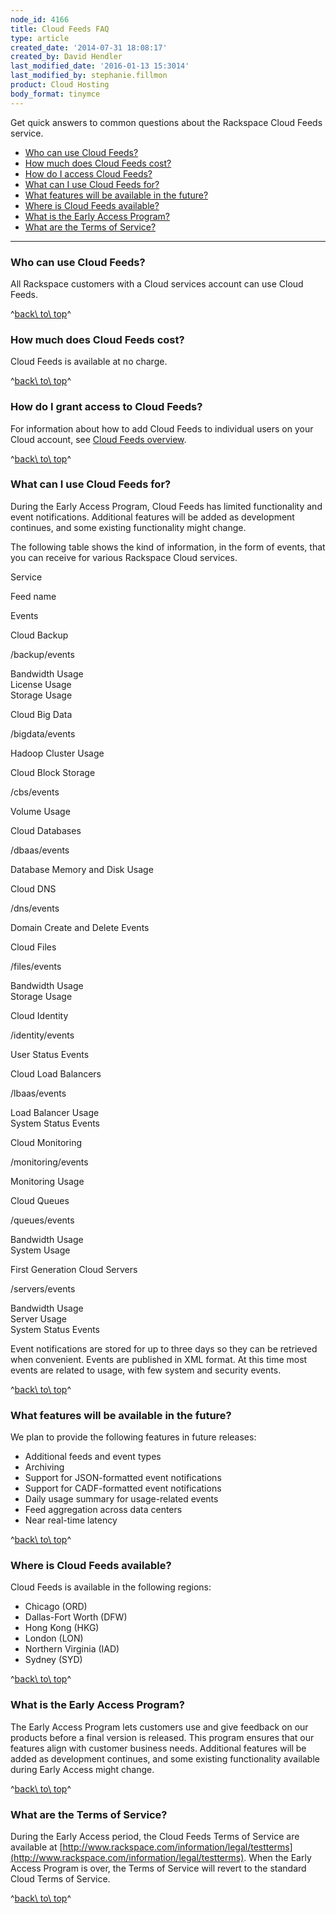```yaml
---
node_id: 4166
title: Cloud Feeds FAQ
type: article
created_date: '2014-07-31 18:08:17'
created_by: David Hendler
last_modified_date: '2016-01-13 15:3014'
last_modified_by: stephanie.fillmon
product: Cloud Hosting
body_format: tinymce
---
```


Get quick answers to common questions about the Rackspace Cloud Feeds
service.

-   [Who can use Cloud Feeds?](#who)
-   [How much does Cloud Feeds cost?](#cost)
-   [How do I access Cloud Feeds?](#access)
-   [What can I use Cloud Feeds for?](#usage)
-   [What features will be available in the future?](#future)
-   [Where is Cloud Feeds available?](#where)
-   [What is the Early Access Program?](#eap)
-   [What are the Terms of Service?](#terms)

* * * * *

### Who can use Cloud Feeds?

All Rackspace customers with a Cloud services account can use Cloud
Feeds.

^[back\\ to\\ top](#top)^

### How much does Cloud Feeds cost?

Cloud Feeds is available at no charge.

^[back\\ to\\ top](#top)^

### How do I grant access to Cloud Feeds?

For information about how to add Cloud Feeds to individual users on your
Cloud account, see [Cloud Feeds overview](/knowledge_center/node/4164).

^[back\\ to\\ top](#top)^

### What can I use Cloud Feeds for?

During the Early Access Program, Cloud Feeds has limited functionality
and event notifications. Additional features will be added as
development continues, and some existing functionality might change.

The following table shows the kind of information, in the form of
events, that you can receive for various Rackspace Cloud services.

Service

Feed name

Events

Cloud Backup

/backup/events

Bandwidth Usage\
 License Usage\
 Storage Usage

Cloud Big Data

/bigdata/events

Hadoop Cluster Usage

Cloud Block Storage

/cbs/events

Volume Usage

Cloud Databases

/dbaas/events

Database Memory and Disk Usage

Cloud DNS

/dns/events

Domain Create and Delete Events

Cloud Files

/files/events

Bandwidth Usage\
 Storage Usage

Cloud Identity

/identity/events

User Status Events

Cloud Load Balancers

/lbaas/events

Load Balancer Usage\
 System Status Events

Cloud Monitoring

/monitoring/events

Monitoring Usage

Cloud Queues

/queues/events

Bandwidth Usage\
 System Usage

First Generation Cloud Servers

/servers/events

Bandwidth Usage\
 Server Usage\
 System Status Events

Event notifications are stored for up to three days so they can be
retrieved when convenient. Events are published in XML format. At this
time most events are related to usage, with few system and security
events.

^[back\\ to\\ top](#top)^

### What features will be available in the future?

We plan to provide the following features in future releases:

-   Additional feeds and event types
-   Archiving
-   Support for JSON-formatted event notifications
-   Support for CADF-formatted event notifications
-   Daily usage summary for usage-related events
-   Feed aggregation across data centers
-   Near real-time latency

^[back\\ to\\ top](#top)^

### Where is Cloud Feeds available?

Cloud Feeds is available in the following regions:

-   Chicago (ORD)
-   Dallas-Fort Worth (DFW)
-   Hong Kong (HKG)
-   London (LON)
-   Northern Virginia (IAD)
-   Sydney (SYD)

^[back\\ to\\ top](#top)^

### What is the Early Access Program?

The Early Access Program lets customers use and give feedback on our
products before a final version is released. This program ensures that
our features align with customer business needs. Additional features
will be added as development continues, and some existing functionality
available during Early Access might change.

^[back\\ to\\ top](#top)^

### What are the Terms of Service?

During the Early Access period, the Cloud Feeds Terms of Service are
available at
[http://www.rackspace.com/information/legal/testterms](http://www.rackspace.com/information/legal/testterms).
When the Early Access Program is over, the Terms of Service will revert
to the standard Cloud Terms of Service.

^[back\\ to\\ top](#top)^

